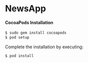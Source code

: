 # NewsApp
#### CocoaPods Installation
```sh
$ sudo gem install cocoapods
$ pod setup
```
Complete the installation by executing:

```sh
$ pod install
```

